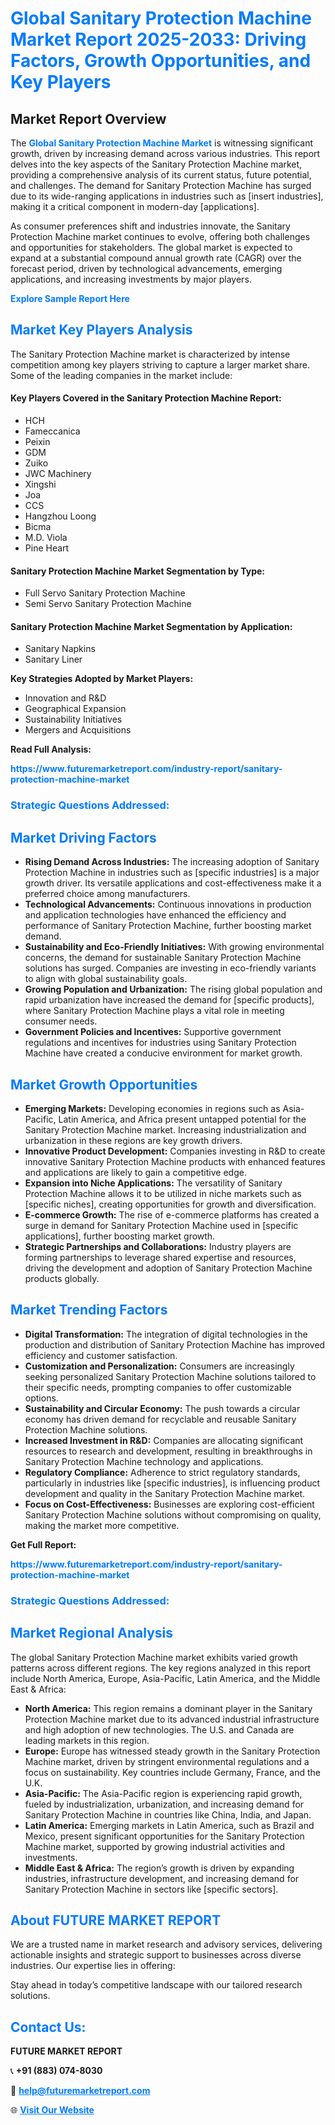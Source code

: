 <h1 style="color: #007BFF;">Global Sanitary Protection Machine Market Report 2025-2033: Driving Factors, Growth Opportunities, and Key Players</h1>

<section id="overview">
<h2>Market Report Overview</h2>
<p>The <a href="https://www.futuremarketreport.com/industry-report/sanitary-protection-machine-market" style="color: #007BFF; text-decoration: none;"><strong>Global Sanitary Protection Machine Market</strong></a> is witnessing significant growth, driven by increasing demand across various industries. This report delves into the key aspects of the Sanitary Protection Machine market, providing a comprehensive analysis of its current status, future potential, and challenges. The demand for Sanitary Protection Machine has surged due to its wide-ranging applications in industries such as [insert industries], making it a critical component in modern-day [applications].</p>
<p>As consumer preferences shift and industries innovate, the Sanitary Protection Machine market continues to evolve, offering both challenges and opportunities for stakeholders. The global market is expected to expand at a substantial compound annual growth rate (CAGR) over the forecast period, driven by technological advancements, emerging applications, and increasing investments by major players.</p>
</section>

<section id="overview">
<p><a href="https://www.futuremarketreport.com/request-sample/reportId=87644" style="color: #007BFF; text-decoration: none;"><strong>Explore Sample Report Here</strong></a></p>
</section>

<section id="key-players">
<h2 style="color: #007BFF;">Market Key Players Analysis</h2>
<p>The Sanitary Protection Machine market is characterized by intense competition among key players striving to capture a larger market share. Some of the leading companies in the market include:</p>
<h4>Key Players Covered in the Sanitary Protection Machine Report:</h4>
<ul><li>HCH</li><li>Fameccanica</li><li>Peixin</li><li>GDM</li><li>Zuiko</li><li>JWC Machinery</li><li>Xingshi</li><li>Joa</li><li>CCS</li><li>Hangzhou Loong</li><li>Bicma</li><li>M.D. Viola</li><li>Pine Heart</li></ul>
<h4>Sanitary Protection Machine Market Segmentation by Type:</h4>
<ul><li>Full Servo Sanitary Protection Machine</li><li>Semi Servo Sanitary Protection Machine</li></ul>

<h4>Sanitary Protection Machine Market Segmentation by Application:</h4>
<ul><li>Sanitary Napkins</li><li>Sanitary Liner</li></ul>
<p><strong>Key Strategies Adopted by Market Players:</strong></p>
<ul>
<li>Innovation and R&D</li>
<li>Geographical Expansion</li>
<li>Sustainability Initiatives</li>
<li>Mergers and Acquisitions</li>
</ul>
</section>

<section>
<p><strong>Read Full Analysis: </strong></p><a href="https://www.futuremarketreport.com/industry-report/sanitary-protection-machine-market" style="color: #007BFF; text-decoration: none;"><strong>https://www.futuremarketreport.com/industry-report/sanitary-protection-machine-market</strong></a>
<h3 style="color: #007BFF;">Strategic Questions Addressed:</h3>
</section>

<section id="driving-factors">
<h2 style="color: #007BFF;">Market Driving Factors</h2>
<ul>
<li><strong>Rising Demand Across Industries:</strong> The increasing adoption of Sanitary Protection Machine in industries such as [specific industries] is a major growth driver. Its versatile applications and cost-effectiveness make it a preferred choice among manufacturers.</li>
<li><strong>Technological Advancements:</strong> Continuous innovations in production and application technologies have enhanced the efficiency and performance of Sanitary Protection Machine, further boosting market demand.</li>
<li><strong>Sustainability and Eco-Friendly Initiatives:</strong> With growing environmental concerns, the demand for sustainable Sanitary Protection Machine solutions has surged. Companies are investing in eco-friendly variants to align with global sustainability goals.</li>
<li><strong>Growing Population and Urbanization:</strong> The rising global population and rapid urbanization have increased the demand for [specific products], where Sanitary Protection Machine plays a vital role in meeting consumer needs.</li>
<li><strong>Government Policies and Incentives:</strong> Supportive government regulations and incentives for industries using Sanitary Protection Machine have created a conducive environment for market growth.</li>
</ul>
</section>

<section id="growth-opportunities">
<h2 style="color: #007BFF;">Market Growth Opportunities</h2>
<ul>
<li><strong>Emerging Markets:</strong> Developing economies in regions such as Asia-Pacific, Latin America, and Africa present untapped potential for the Sanitary Protection Machine market. Increasing industrialization and urbanization in these regions are key growth drivers.</li>
<li><strong>Innovative Product Development:</strong> Companies investing in R&D to create innovative Sanitary Protection Machine products with enhanced features and applications are likely to gain a competitive edge.</li>
<li><strong>Expansion into Niche Applications:</strong> The versatility of Sanitary Protection Machine allows it to be utilized in niche markets such as [specific niches], creating opportunities for growth and diversification.</li>
<li><strong>E-commerce Growth:</strong> The rise of e-commerce platforms has created a surge in demand for Sanitary Protection Machine used in [specific applications], further boosting market growth.</li>
<li><strong>Strategic Partnerships and Collaborations:</strong> Industry players are forming partnerships to leverage shared expertise and resources, driving the development and adoption of Sanitary Protection Machine products globally.</li>
</ul>
</section>

<section id="trending-factors">
<h2 style="color: #007BFF;">Market Trending Factors</h2>
<ul>
<li><strong>Digital Transformation:</strong> The integration of digital technologies in the production and distribution of Sanitary Protection Machine has improved efficiency and customer satisfaction.</li>
<li><strong>Customization and Personalization:</strong> Consumers are increasingly seeking personalized Sanitary Protection Machine solutions tailored to their specific needs, prompting companies to offer customizable options.</li>
<li><strong>Sustainability and Circular Economy:</strong> The push towards a circular economy has driven demand for recyclable and reusable Sanitary Protection Machine solutions.</li>
<li><strong>Increased Investment in R&D:</strong> Companies are allocating significant resources to research and development, resulting in breakthroughs in Sanitary Protection Machine technology and applications.</li>
<li><strong>Regulatory Compliance:</strong> Adherence to strict regulatory standards, particularly in industries like [specific industries], is influencing product development and quality in the Sanitary Protection Machine market.</li>
<li><strong>Focus on Cost-Effectiveness:</strong> Businesses are exploring cost-efficient Sanitary Protection Machine solutions without compromising on quality, making the market more competitive.</li>
</ul>
</section>

<section>
<p><strong>Get Full Report: </strong></p><a href="https://www.futuremarketreport.com/industry-report/sanitary-protection-machine-market" style="color: #007BFF; text-decoration: none;"><strong>https://www.futuremarketreport.com/industry-report/sanitary-protection-machine-market</strong></a>
<h3 style="color: #007BFF;">Strategic Questions Addressed:</h3>
</section>


<section id="regional-analysis">
<h2 style="color: #007BFF;">Market Regional Analysis</h2>
<p>The global Sanitary Protection Machine market exhibits varied growth patterns across different regions. The key regions analyzed in this report include North America, Europe, Asia-Pacific, Latin America, and the Middle East & Africa:</p>
<ul>
<li><strong>North America:</strong> This region remains a dominant player in the Sanitary Protection Machine market due to its advanced industrial infrastructure and high adoption of new technologies. The U.S. and Canada are leading markets in this region.</li>
<li><strong>Europe:</strong> Europe has witnessed steady growth in the Sanitary Protection Machine market, driven by stringent environmental regulations and a focus on sustainability. Key countries include Germany, France, and the U.K.</li>
<li><strong>Asia-Pacific:</strong> The Asia-Pacific region is experiencing rapid growth, fueled by industrialization, urbanization, and increasing demand for Sanitary Protection Machine in countries like China, India, and Japan.</li>
<li><strong>Latin America:</strong> Emerging markets in Latin America, such as Brazil and Mexico, present significant opportunities for the Sanitary Protection Machine market, supported by growing industrial activities and investments.</li>
<li><strong>Middle East & Africa:</strong> The region’s growth is driven by expanding industries, infrastructure development, and increasing demand for Sanitary Protection Machine in sectors like [specific sectors].</li>
</ul>
</section>

<footer>
<h2 style="color: #007BFF;">About FUTURE MARKET REPORT</h2>
<p>We are a trusted name in market research and advisory services, delivering actionable insights and strategic support to businesses across diverse industries. Our expertise lies in offering:</p>

<p>Stay ahead in today’s competitive landscape with our tailored research solutions.</p>

<h2 style="color: #007BFF;">Contact Us:</h2>
<p><strong>FUTURE MARKET REPORT</strong></p>
<p>📞 <strong>+91 (883) 074-8030</strong></p>
<p>📧 <strong><a href="mailto:help@futuremarketreport.com" style="color: #007BFF;">help@futuremarketreport.com</a></strong></p>
<p>🌐 <strong><a href="https://www.futuremarketreport.com/" style="color: #007BFF;">Visit Our Website</a></strong></p>
</footer>